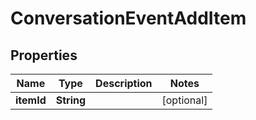 

# ConversationEventAddItem


## Properties

| Name | Type | Description | Notes |
|------------ | ------------- | ------------- | -------------|
|**itemId** | **String** |  |  [optional] |



